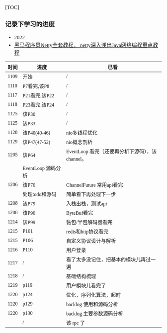 <span  style="font-family: Simsun,serif; font-size: 17px; ">

[TOC]

### 记录下学习的进度

- 2022
- [黑马程序员Netty全套教程， netty深入浅出Java网络编程重点教程](https://www.bilibili.com/video/BV1py4y1E7oA)

| 时间 | 进度 | 已看 |
|---|---|---|
| 1109 | 开始   | / |
| 1110 | P7看完,该P8   | / |
| 1117 | P21看完,该P22   | / |
| 1118 | P23看完,该P24   | / |
| 1125 | 该P30   | / |
| 1125 | 该P33   | / |
| 1128 | 该P40(40-46) | nio多线程优化 |
| 1129 | 该P47(47-52) | nio概念剖析 |
| 1205 | 该P64 | EventLoop 看完（还要再分析下源码），该channel。 |
|   | EventLoop 源码分析 |  |
| 1206 | 该P70 | ChannelFuture 常用api看完 |
| | 处理todo和源码 | 简单看下再处理下一步 |
| 1208 | 该P79 | 入栈出栈，测试api |
| 1208 | 该P90 | ByteBuf看完 |
| 1214 | 该P99 | 黏包/半包解码器看完 |
| 1215 | P101 | redis和http协议看完 |
| 1215 | P106 | 自定义协议设计与解析 |
| 1216 | P110 | 用户登录 |
| 1217 | / | 看了太多没记住，把基本的模块儿再过一遍 |
| 1218 | / | 基础结构梳理 |
| 1219 | p119 | 用户模块儿看完了 |
| 1220 | p124 | 优化，序列化算法，超时 |
| 1220 | p129 | backlog 使用和源码分析 |
| 1220 | p130 | backlog 主要参数源码分析 |
|  | / | 该 rpc 了 |

</span>